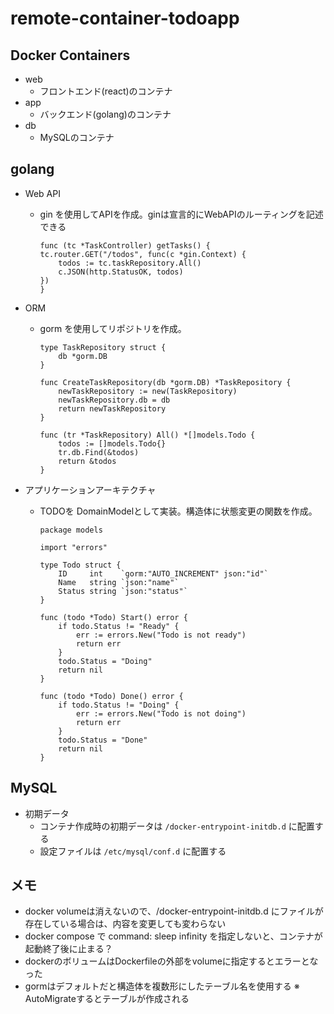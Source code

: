 # remote-container-todoapp

## Docker Containers

* web
  * フロントエンド(react)のコンテナ
* app
  * バックエンド(golang)のコンテナ
* db
  * MySQLのコンテナ

## golang

* Web API
  * gin を使用してAPIを作成。ginは宣言的にWebAPIのルーティングを記述できる

    ```
    func (tc *TaskController) getTasks() {
    tc.router.GET("/todos", func(c *gin.Context) {
        todos := tc.taskRepository.All()
        c.JSON(http.StatusOK, todos)
    })
    }
    ```

* ORM
  * gorm を使用してリポジトリを作成。
  
    ```
    type TaskRepository struct {
        db *gorm.DB
    }

    func CreateTaskRepository(db *gorm.DB) *TaskRepository {
        newTaskRepository := new(TaskRepository)
        newTaskRepository.db = db
        return newTaskRepository
    }

    func (tr *TaskRepository) All() *[]models.Todo {
        todos := []models.Todo{}
        tr.db.Find(&todos)
        return &todos
    }
    ```

* アプリケーションアーキテクチャ
  * TODOを DomainModelとして実装。構造体に状態変更の関数を作成。
    ```
    package models

    import "errors"

    type Todo struct {
        ID     int    `gorm:"AUTO_INCREMENT" json:"id"`
        Name   string `json:"name"`
        Status string `json:"status"`
    }

    func (todo *Todo) Start() error {
        if todo.Status != "Ready" {
            err := errors.New("Todo is not ready")
            return err
        }
        todo.Status = "Doing"
        return nil
    }

    func (todo *Todo) Done() error {
        if todo.Status != "Doing" {
            err := errors.New("Todo is not doing")
            return err
        }
        todo.Status = "Done"
        return nil
    }
    ```

## MySQL

* 初期データ
  * コンテナ作成時の初期データは `/docker-entrypoint-initdb.d` に配置する
  * 設定ファイルは `/etc/mysql/conf.d` に配置する

## メモ

* docker volumeは消えないので、/docker-entrypoint-initdb.d にファイルが存在している場合は、内容を変更しても変わらない
* docker compose で command: sleep infinity を指定しないと、コンテナが起動終了後に止まる？
* dockerのボリュームはDockerfileの外部をvolumeに指定するとエラーとなった
* gormはデフォルトだと構造体を複数形にしたテーブル名を使用する
※ AutoMigrateするとテーブルが作成される